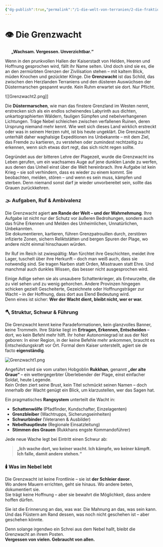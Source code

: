 ```yaml
---
{"dg-publish":true,"permalink":"/1-die-welt-von-terranien/2-die-fraktionen/1-grosse-fraktionen/grenzwacht/"}
---
```


# 👁️ **Die Grenzwacht**
$\quad$
**„Wachsam. Vergessen. Unverzichtbar.“**

Wenn in den prunkvollen Hallen der Kaiserstadt von Helden, Heeren und Hoffnung gesprochen wird, fällt ihr Name selten. Und doch sind sie es, die an den zermürbten Grenzen der Zivilisation stehen – mit kaltem Blick, müden Knochen und gezückter Klinge. Die **Grenzwacht** ist das Schild, das zwischen den Herzlanden Terraniens und den düsteren Auswüchsen der Düstermarschen gespannt wurde. Kein Ruhm erwartet sie dort. Nur Pflicht.

![[Grenzwacht2.png]]

Die **Düstermarschen**, wie man das finstere Grenzland im Westen nennt, erstrecken sich als ein endlos scheinendes Labyrinth aus dichten, unkartographierten Wäldern, fauligen Sümpfen und nebelverhangenen Lichtungen. Träge Nebel schleichen zwischen verfallenen Ruinen, deren Ursprung niemand mehr kennt. Wie weit sich dieses Land wirklich erstreckt oder was in seinem Herzen ruht, ist bis heute ungeklärt. Die Grenzwacht unterhält daher waghalsige Expeditionen ins Unbekannte – mit dem Ziel, das Fremde zu kartieren, zu verstehen oder zumindest rechtzeitig zu erkennen, wenn sich etwas dort regt, das sich nicht regen sollte.

Gegründet aus der bitteren Lehre der Plagezeit, wurde die Grenzwacht ins Leben gerufen, um ein wachsames Auge auf jene dunklen Lande zu werfen, aus denen das Unheil einst über die Welt hereinbrach. Ihre Aufgabe ist kein Krieg – sie soll verhindern, dass es wieder zu einem kommt. Sie beobachten, melden, stören – und wenn es sein muss, kämpfen und sterben. Denn niemand sonst darf je wieder unvorbereitet sein, sollte das Grauen zurückkehren.

### 🌫️ **Aufgaben, Ruf & Ambivalenz**

Die Grenzwacht agiert **am Rande der Welt – und der Wahrnehmung**. Ihre Aufgabe ist nicht nur der Schutz vor äußeren Bedrohungen, sondern auch das frühe Erkennen und Melden des Unheimlichen, Unnatürlichen, Unbekannten.  
Sie dokumentieren, kartieren, führen Grenzpatrouillen durch, zerstören infizierte Zonen, sichern Reliktstätten und bergen Spuren der Plage, wo andere nicht einmal hinschauen würden.

Ihr Ruf im Reich ist zwiespältig: Man fürchtet ihre Geschichten, meidet ihre Lager, tuschelt über ihre Herkunft – doch man weiß auch, dass sie notwendig sind. Sie tragen Narben statt Orden, Misstrauen statt Ehre. Und manchmal auch dunkles Wissen, das besser nicht ausgesprochen wird.

Einige Adlige sehen sie als unsaubere Schattenkrieger, als Entwurzelte, die zu viel sehen und zu wenig gehorchen. Andere Provinzen hingegen schicken gezielt Gescheiterte, Gezeichnete oder Hoffnungsträger zur Wacht – in der Hoffnung, dass dort aus Elend Bedeutung wird.  
Denn eines ist sicher: **Wer der Wacht dient, bleibt nicht, wer er war.**

### 🪓 **Struktur, Schwur & Führung**

Die Grenzwacht kennt keine Paradeformationen, kein glanzvolles Banner, keine Trommeln. Ihre Stärke liegt im **Ertragen, Erkennen, Entscheiden** – dort, wo kein Befehl mehr hilft. Ihr hoher Autonomiegrad ist aus der Not geboren: In einer Region, in der keine Befehle mehr ankommen, braucht es Entscheidungskraft vor Ort. Formal dem Kaiser unterstellt, agiert sie de facto **eigenständig**.

![Grenzwacht1.png](/img/user/4%20Dateien/Illustrationen/Grenzwacht1.png)

Angeführt wird sie vom uralten Hobgoblin **Rukkhan**, genannt **„der alte Graue“** – ein wettergegerbter Überlebender der Plage, einst einfacher Soldat, heute Legende.  
Kein Orden ziert seine Brust, kein Titel schmückt seinen Namen – doch innerhalb der Wacht genügt ein Blick, um klarzustellen, wer das Sagen hat.

Ein pragmatisches **Rangsystem** unterteilt die Wacht in:

- **Schattenwölfe** (Pfadfinder, Kundschafter, Einzelagenten)
- **Grenzbleiber** (Wachtrupps, Sicherungseinheiten)
- **Schwurbinder** (Veteranen & Ausbilder)
- **Nebelhauptleute** (Regionale Einsatzleitung)
- **Stimmen des Grauen** (Rukkhans engste Kommandoführer)

Jede neue Wache legt bei Eintritt einen Schwur ab:

> **„Ich wache dort, wo keiner wacht. Ich kämpfe, wo keiner kämpft. Ich falle, damit andere stehen.“**

### 🕯️ **Was im Nebel lebt**

Die Grenzwacht ist keine Frontlinie – sie ist **der Schleier davor**.  
Wo andere Mauern errichten, geht sie hinaus. Wo andere beten, dokumentiert sie.  
Sie trägt keine Hoffnung – aber sie bewahrt die Möglichkeit, dass andere hoffen dürfen.

Sie ist die Erinnerung an das, was war. Die Mahnung an das, was sein kann. Und das Flüstern am Rand dessen, was noch nicht geschehen ist – aber geschehen könnte.

Denn solange irgendwo ein Schrei aus dem Nebel hallt, bleibt die Grenzwacht an ihrem Posten.  
**Vergessen von vielen. Gebraucht von allen.**